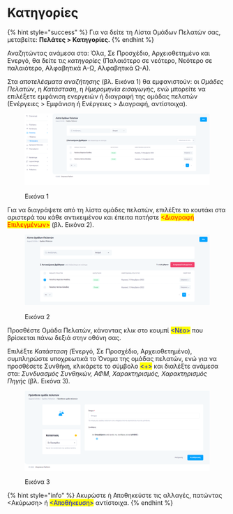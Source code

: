 # Κατηγορίες

{% hint style="success" %}
Για να δείτε τη Λίστα Ομάδων Πελατών σας, μεταβείτε: **Πελάτες > Κατηγορίες.**
{% endhint %}

Αναζητώντας ανάμεσα στα: Όλα, Σε Προσχέδιο, Αρχειοθετημένο και Ενεργό, θα δείτε τις _κατηγορίες_ (Παλαιότερο σε νεότερο, Νεότερο σε παλαιότερο, Αλφαβητικά Α-Ω, Αλφαβητικά Ω-Α).

Στα _αποτελέσματα αναζήτησης_ (βλ. Εικόνα 1) θα εμφανιστούν: οι _Ομάδες Πελατών_, η _Κατάσταση_, η _Ημερομηνία εισαγωγής_, ενώ μπορείτε να επιλέξετε εμφάνιση ενεργειών ή διαγραφή της ομάδας πελατών (Ενέργειες > Εμφάνιση ή Ενέργειες > Διαγραφή, αντίστοιχα).

<figure><img src="../.gitbook/assets/ScreenHunter 28.png" alt=""><figcaption><p>Εικόνα 1</p></figcaption></figure>

Για να διαγράψετε από τη λίστα ομάδες πελατών, επιλέξτε το κουτάκι στα αριστερά του κάθε αντικειμένου και έπειτα πατήστε <mark style="color:red;"><Διαγραφή Επιλεγμένων></mark> (βλ. Εικόνα 2).

<figure><img src="../.gitbook/assets/ScreenHunter 29.png" alt=""><figcaption><p>Εικόνα 2</p></figcaption></figure>

Προσθέστε Ομάδα Πελατών, κάνοντας κλικ στο κουμπί <mark style="color:blue;"><Νέο></mark> που βρίσκεται πάνω δεξιά στην οθόνη σας.

Επιλέξτε _Κατάσταση (_&#x395;νεργό, Σε Προσχέδιο, Αρχειοθετημένο), συμπληρώστε υποχρεωτικά το Όνομα της ομάδας πελατών, ενώ για να προσθέσετε Συνθήκη, κλικάρετε το σύμβολο <mark style="color:blue;"><+></mark> και διαλέξτε ανάμεσα στα: _Συνδυασμός Συνθηκών, ΑΦΜ, Χαρακτηρισμός, Χαρακτηρισμός Πηγής_ (βλ. Εικόνα 3).

<figure><img src="../.gitbook/assets/ScreenHunter 30.png" alt=""><figcaption><p>Εικόνα 3</p></figcaption></figure>

{% hint style="info" %}
Ακυρώστε ή Αποθηκεύστε τις αλλαγές, πατώντας <Ακύρωση> ή <mark style="color:blue;"><Αποθήκευση></mark> αντίστοιχα.
{% endhint %}
